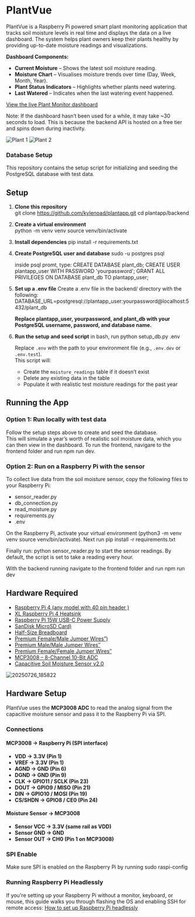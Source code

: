 # PlantVue
PlantVue is a Raspberry Pi powered smart plant monitoring application that tracks soil moisture levels in real time and displays the data on a live dashboard. The system helps plant owners keep their plants healthy by providing up-to-date moisture readings and visualizations.

**Dashboard Components:**
- **Current Moisture** – Shows the latest soil moisture reading.  
- **Moisture Chart** – Visualises moisture trends over time (Day, Week, Month, Year).  
- **Plant Status Indicators** – Highlights whether plants need watering.  
- **Last Watered** – Indicates when the last watering event happened.

[View the live Plant Monitor dashboard](https://plantvue.netlify.app/)

Note: If the dashboard hasn’t been used for a while, it may take ~30 seconds to load. This is because the backend API is hosted on a free tier and spins down during inactivity.

![Plant 1](https://github.com/user-attachments/assets/08ac5ba7-ba06-44b1-8266-b46a5c149821)
![Plant 2](https://github.com/user-attachments/assets/7bce8b52-3fc4-4aae-bb98-7fa55d625577)


### Database Setup

This repository contains the setup script for initializing and seeding the PostgreSQL database with test data.

## Setup

1. **Clone this repository**  
    git clone https://github.com/kylenoad/plantapp.git
    cd plantapp/backend

2. **Create a virtual environment**  
    python -m venv venv
    source venv/bin/activate

3. **Install dependencies** 
    pip install -r requirements.txt

4. **Create PostgreSQL user and database**
    sudo -u postgres psql

    inside psql promt, type:
        CREATE DATABASE plant_db;
        CREATE USER plantapp_user WITH PASSWORD 'yourpassword';
        GRANT ALL PRIVILEGES ON DATABASE plant_db TO plantapp_user;

5. **Set up a .env file** 
    Create a .env file in the backend/ directory with the following:
    DATABASE_URL=postgresql://plantapp_user:yourpassword@localhost:5432/plant_db
   
    **Replace plantapp_user, yourpassword, and plant_db with your PostgreSQL username, password, and database name.**

7. **Run the setup and seed script**
    in bash, run python setup_db.py .env
   
    Replace `.env` with the path to your environment file (e.g., `.env.dev` or `.env.test`).  
    This script will:
    - Create the `moisture_readings` table if it doesn’t exist
    - Delete any existing data in the table
    - Populate it with realistic test moisture readings for the past year

## Running the App

### Option 1: Run locally with test data
Follow the setup steps above to create and seed the database.  
This will simulate a year’s worth of realistic soil moisture data, which you can then view in the dashboard.
To run the frontend, navigare to the frontend folder and run npm run dev.

### Option 2: Run on a Raspberry Pi with the sensor
To collect live data from the soil moisture sensor, copy the following files to your Raspberry Pi:

- sensor_reader.py
- db_connection.py
- read_moisture.py
- requirements.py
- .env

On the Raspberry Pi, activate your virtual environment (python3 -m venv venv source venv/bin/activate). Next run pip install -r requirements.txt

Finally run: python sensor_reader.py to start the sensor readings. By default, the script is set to take a reading every hour. 

With the backend running navigate to the frontend folder and run npm run dev

## Hardware Required

- [Raspberry Pi 4 (any model with 40 pin header )](https://thepihut.com/products/raspberry-pi-4-model-b)  
- [XL Raspberry Pi 4 Heatsink](https://thepihut.com/products/xl-raspberry-pi-4-heatsink) 
- [Raspberry Pi 15W USB-C Power Supply](https://thepihut.com/products/raspberry-pi-psu-uk)  
- [SanDisk MicroSD Card)](https://thepihut.com/products/sandisk-microsd-card-class-10-a1)
- [Half-Size Breadboard](https://thepihut.com/products/raspberry-pi-breadboard-half-size)  
- [Premium Female/Male Jumper Wires”)](https://thepihut.com/products/premium-female-male-extension-jumper-wires-20-x-6)
- [Premium Male/Male Jumper Wires″](https://thepihut.com/products/premium-male-male-jumper-wires-20-x-6-150mm)  
- [Premium Female/Female Jumper Wires″](https://thepihut.com/products/premium-female-female-jumper-wires-40-x-6)  
- [MCP3008 – 8-Channel 10-Bit ADC](https://thepihut.com/products/mcp3008-8-channel-10-bit-adc-with-spi-interface)  
- [Capacitive Soil Moisture Sensor v2.0](https://thepihut.com/products/capacitive-soil-moisture-sensor)  

![20250726_185822](https://github.com/user-attachments/assets/d2d575ec-875e-4397-a51e-8762a96e1d41)


## Hardware Setup

PlantVue uses the **MCP3008 ADC** to read the analog signal from the capacitive moisture sensor and pass it to the Raspberry Pi via SPI.

### Connections

#### MCP3008 → Raspberry Pi (SPI interface)
- **VDD → 3.3V (Pin 1)**
- **VREF → 3.3V (Pin 1)**
- **AGND → GND (Pin 6)**
- **DGND → GND (Pin 9)**
- **CLK → GPIO11 / SCLK (Pin 23)**
- **DOUT → GPIO9 / MISO (Pin 21)**
- **DIN → GPIO10 / MOSI (Pin 19)**
- **CS/SHDN → GPIO8 / CE0 (Pin 24)**

#### Moisture Sensor → MCP3008
- **Sensor VCC → 3.3V (same rail as VDD)**
- **Sensor GND → GND**
- **Sensor OUT → CH0 (Pin 1 on MCP3008)**

### SPI Enable
Make sure SPI is enabled on the Raspberry Pi by running sudo raspi-config

### Running Raspberry Pi Headlessly

If you're setting up your Raspberry Pi without a monitor, keyboard, or mouse, this guide walks you through flashing the OS and enabling SSH for remote access:
[How to set up Raspberry Pi headlessly](https://www.tomshardware.com/reviews/raspberry-pi-headless-setup-how-to,6028.html)

